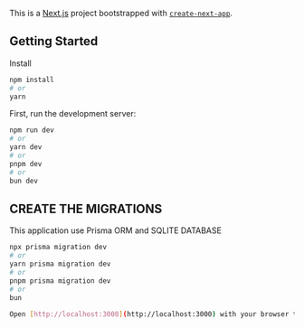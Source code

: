 This is a [Next.js](https://nextjs.org/) project bootstrapped with [`create-next-app`](https://github.com/vercel/next.js/tree/canary/packages/create-next-app).

## Getting Started

Install 

```bash
npm install
# or
yarn

```

First, run the development server:

```bash
npm run dev
# or
yarn dev
# or
pnpm dev
# or
bun dev
```

## CREATE THE MIGRATIONS 

This application use Prisma ORM and SQLITE DATABASE

```bash
npx prisma migration dev
# or
yarn prisma migration dev
# or
pnpm prisma migration dev
# or
bun

Open [http://localhost:3000](http://localhost:3000) with your browser to see the result.

